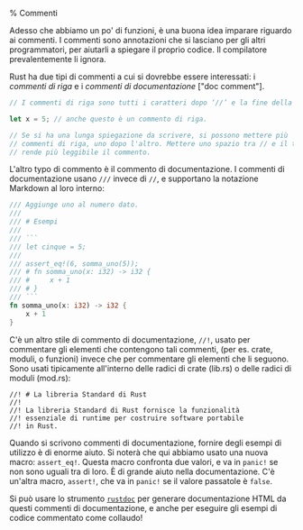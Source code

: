 % Commenti

Adesso che abbiamo un po' di funzioni, è una buona idea imparare riguardo
ai commenti.
I commenti sono annotazioni che si lasciano per gli altri programmatori,
per aiutarli a spiegare il proprio codice. Il compilatore prevalentemente
li ignora.

Rust ha due tipi di commenti a cui si dovrebbe essere interessati:
i *commenti di riga* e i *commenti di documentazione* ["doc comment"].

```rust
// I commenti di riga sono tutti i caratteri dopo ‘//’ e la fine della riga.

let x = 5; // anche questo è un commento di riga.

// Se si ha una lunga spiegazione da scrivere, si possono mettere più
// commenti di riga, uno dopo l'altro. Mettere uno spazio tra // e il testo
// rende più leggibile il commento.
```

L'altro typo di commento è il commento di documentazione. I commenti
di documentazione usano `///` invece di `//`, e supportano la notazione
Markdown al loro interno:

```rust
/// Aggiunge uno al numero dato.
///
/// # Esempi
///
/// ```
/// let cinque = 5;
///
/// assert_eq!(6, somma_uno(5));
/// # fn somma_uno(x: i32) -> i32 {
/// #     x + 1
/// # }
/// ```
fn somma_uno(x: i32) -> i32 {
    x + 1
}
```

C'è un altro stile di commento di documentazione, `//!`, usato per commentare
gli elementi che contengono tali commenti, (per es. crate, moduli, o funzioni)
invece che per commentare gli elementi che li seguono. Sono usati tipicamente
all'interno delle radici di crate (lib.rs) o delle radici di moduli (mod.rs):

```
//! # La libreria Standard di Rust
//!
//! La libreria Standard di Rust fornisce la funzionalità
//! essenziale di runtime per costruire software portabile
//! in Rust.
```

Quando si scrivono commenti di documentazione, fornire degli esempi di utilizzo
è di enorme aiuto. Si noterà che qui abbiamo usato una nuova macro:
`assert_eq!`. Questa macro confronta due valori, e va in `panic!` se non sono
uguali tra di loro. È di grande aiuto nella documentazione. C'è un'altra macro,
`assert!`, che va in `panic!` se il valore passatole è `false`.

Si può usare lo strumento [`rustdoc`](documentation.html) per generare
documentazione HTML da questi commenti di documentazione, e anche per eseguire
gli esempi di codice commentato come collaudo!
